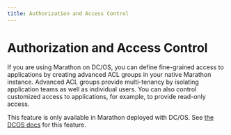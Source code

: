 ```yaml
---
title: Authorization and Access Control
---
```


# Authorization and Access Control

If you are using Marathon on DC/OS, you can define fine-grained access to applications by creating advanced ACL groups in your native Marathon instance. Advanced ACL groups provide multi-tenancy by isolating application teams as well as individual users. You can also control customized access to applications, for example, to provide read-only access.

This feature is only available in Marathon deployed with DC/OS. See [the DCOS docs](https://docs.mesosphere.com/administration/security-and-authentication/advanced-acl/) for this feature.
